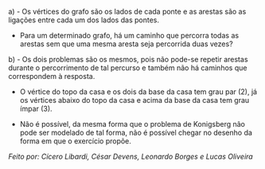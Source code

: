 a) - Os vértices do grafo são os lados de cada ponte e as arestas
   são as ligações entre cada um dos lados das pontes.

   - Para um determinado grafo, há um caminho que percorra todas
   as arestas sem que uma mesma aresta seja percorrida duas vezes?

b) - Os dois problemas são os mesmos, pois não pode-se repetir arestas
   durante o percorrimento de tal percurso e também não há caminhos
   que correspondem à resposta.
    
   - O vértice do topo da casa e os dois da base da casa tem grau par (2),
   já os vértices abaixo do topo da casa e acima da base da casa tem grau 
   ímpar (3).

   - Não é possível, da mesma forma que o problema de Konigsberg não pode ser
   modelado de tal forma, não é possível chegar no desenho da forma em que o 
   exercício propõe.

*Feito por: Cícero Libardi, César Devens, Leonardo Borges e Lucas Oliveira*